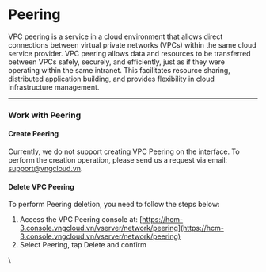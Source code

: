 # Peering

VPC peering is a service in a cloud environment that allows direct connections between virtual private networks (VPCs) within the same cloud service provider. VPC peering allows data and resources to be transferred between VPCs safely, securely, and efficiently, just as if they were operating within the same intranet. This facilitates resource sharing, distributed application building, and provides flexibility in cloud infrastructure management.

***

### **Work with Peering** <a href="#peering-workwithpeering" id="peering-workwithpeering"></a>

#### **Create Peering** <a href="#peering-createpeering" id="peering-createpeering"></a>

Currently, we do not support creating VPC Peering on the interface. To perform the creation operation, please send us a request via email: [support@vngcloud.vn](mailto:support@vngcloud.vn).

#### **Delete VPC Peering** <a href="#peering-deletevpcpeering" id="peering-deletevpcpeering"></a>

To perform Peering deletion, you need to follow the steps below:

1. Access the VPC Peering console at: [https://hcm-3.console.vngcloud.vn/vserver/network/peering](https://hcm-3.console.vngcloud.vn/vserver/network/peering)
2. Select Peering, tap Delete and confirm

\

